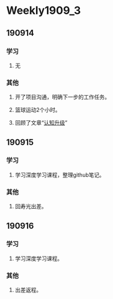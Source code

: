 # Weekly1909_3

## 190914

### 学习

1. 无

### 其他

1. 开了项目沟通，明确下一步的工作任务。

2. 篮球运动2个小时。

3. 回顾了文章“[认知升级](https://github.com/YiguoWang/Domybest/blob/master/700%20-%20Reading%20List/191014%20-%20%E5%88%86%E4%BA%AB%20%20%E8%AE%A4%E7%9F%A5%E5%8D%87%E7%BA%A7.md)”

   

## 190915

### 学习

1. 学习深度学习课程，整理github笔记。

### 其他

1. 回寿光出差。



## 190916

### 学习

1. 学习深度学习课程。

### 其他

1. 出差返程。



